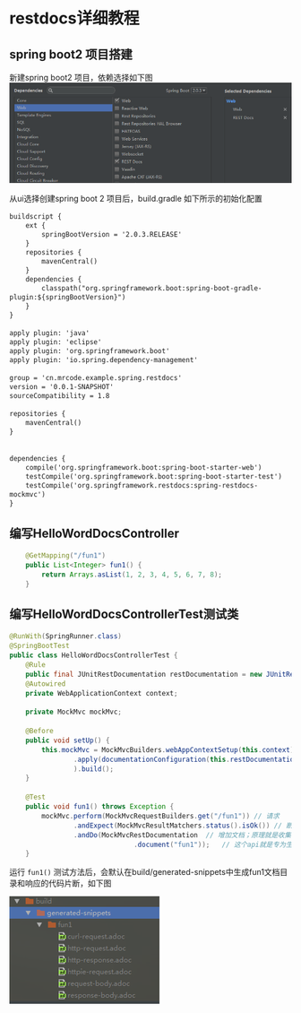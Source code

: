 # restdocs详细教程

## spring boot2 项目搭建

新建spring boot2 项目，依赖选择如下图
![](/assets/image/spring/spring_restdocs_asciidoctor/snipaste_20180720_090426.png)

从ui选择创建spring boot 2 项目后，build.gradle 如下所示的初始化配置
```
buildscript {
	ext {
		springBootVersion = '2.0.3.RELEASE'
	}
	repositories {
		mavenCentral()
	}
	dependencies {
		classpath("org.springframework.boot:spring-boot-gradle-plugin:${springBootVersion}")
	}
}

apply plugin: 'java'
apply plugin: 'eclipse'
apply plugin: 'org.springframework.boot'
apply plugin: 'io.spring.dependency-management'

group = 'cn.mrcode.example.spring.restdocs'
version = '0.0.1-SNAPSHOT'
sourceCompatibility = 1.8

repositories {
	mavenCentral()
}


dependencies {
	compile('org.springframework.boot:spring-boot-starter-web')
	testCompile('org.springframework.boot:spring-boot-starter-test')
	testCompile('org.springframework.restdocs:spring-restdocs-mockmvc')
}
```

## 编写HelloWordDocsController

```java
    @GetMapping("/fun1")
    public List<Integer> fun1() {
        return Arrays.asList(1, 2, 3, 4, 5, 6, 7, 8);
    }
```

## 编写HelloWordDocsControllerTest测试类

```java
@RunWith(SpringRunner.class)
@SpringBootTest
public class HelloWordDocsControllerTest {
    @Rule
    public final JUnitRestDocumentation restDocumentation = new JUnitRestDocumentation();
    @Autowired
    private WebApplicationContext context;

    private MockMvc mockMvc;

    @Before
    public void setUp() {
        this.mockMvc = MockMvcBuilders.webAppContextSetup(this.context)
                .apply(documentationConfiguration(this.restDocumentation)
                ).build();
    }

    @Test
    public void fun1() throws Exception {
        mockMvc.perform(MockMvcRequestBuilders.get("/fun1")) // 请求
                .andExpect(MockMvcResultMatchers.status().isOk()) // 断言HTTP状态为200，否则异常
                .andDo(MockMvcRestDocumentation  // 增加文档；原理就是收集一些请求响应数据按照asciidoctor语法生成“.adoc”文件；
                               .document("fun1"));   // 这个api就是专为生成asciidoctor的配置api；更详细的配置可以参考他的官网
    }
```

运行 `fun1()` 测试方法后，会默认在build/generated-snippets中生成fun1文档目录和响应的代码片断，如下图

![](/assets/image/spring/spring_restdocs_asciidoctor/snipaste_20180720_093241.png)
